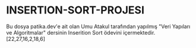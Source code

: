 # INSERTION-SORT-PROJESI
Bu dosya patika.dev'e ait olan Umu Atakul tarafından yapılmış "Veri Yapıları ve Algoritmalar" dersinin Inserition Sort ödevini içermektedir.  [22,27,16,2,18,6]
